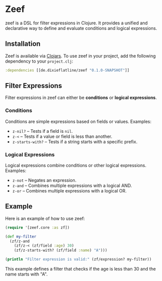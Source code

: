 # Zeef

zeef is a DSL for filter expressions in Clojure. It provides a unified and declarative way to define and evaluate conditions and logical expressions.

## Installation

Zeef is available via [Clojars](https://clojars.org/). To use zeef in your project, add the following dependency to your `project.clj`:

```clojure
:dependencies [[de.dixieflatline/zeef "0.1.0-SNAPSHOT"]]
```

## Filter Expressions

Filter expressions in zeef can either be **conditions** or **logical expressions**.

### Conditions

Conditions are simple expressions based on fields or values. Examples:

- `z-nil?` – Tests if a field is `nil`.
- `z-<` – Tests if a value or field is less than another.
- `z-starts-with?` – Tests if a string starts with a specific prefix.

### Logical Expressions

Logical expressions combine conditions or other logical expressions. Examples:

- `z-not` – Negates an expression.
- `z-and` – Combines multiple expressions with a logical AND.
- `z-or` – Combines multiple expressions with a logical OR.

## Example

Here is an example of how to use zeef:

```clojure
(require '[zeef.core :as zf])

(def my-filter
  (zf/z-and
    (zf/z-< (zf/field :age) 30)
    (zf/z-starts-with? (zf/field :name) "A")))

(println "Filter expression is valid:" (zf/expression? my-filter))
```

This example defines a filter that checks if the age is less than 30 and the name starts with "A".